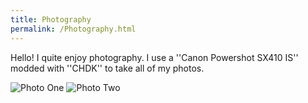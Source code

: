 ```yaml
---
title: Photography
permalink: /Photography.html
---
```

Hello! I quite enjoy photography. I use a ''Canon Powershot SX410 IS'' modded with ''CHDK'' to take all of my photos.

![Photo One](https://media.discordapp.net/attachments/1004911792423718983/1078726949435887777/IMG_9372.jpg?width=781&height=586) ![Photo Two](https://media.discordapp.net/attachments/1004911792423718983/1078726949767221378/IMG_9373.jpg?width=781&height=586)
